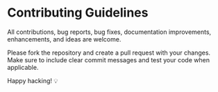 # Contributing Guidelines

All contributions, bug reports, bug fixes, documentation improvements, enhancements, and ideas are welcome.

Please fork the repository and create a pull request with your changes. Make sure to include clear commit messages and test your code when applicable.

Happy hacking! 💡
